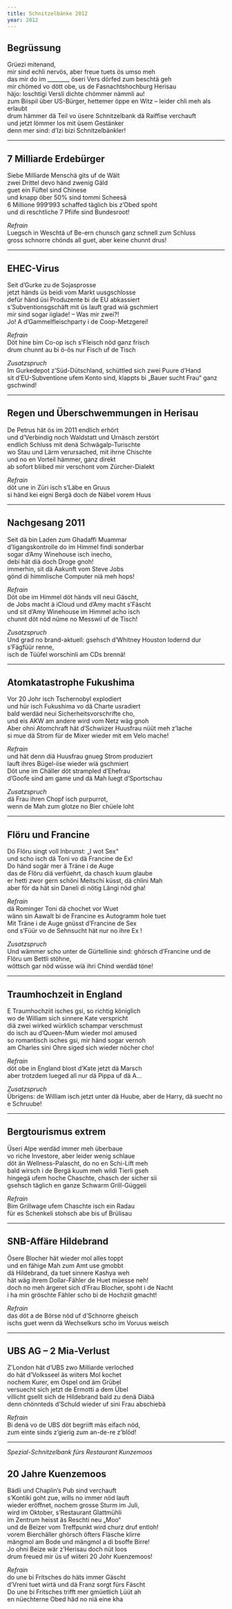 ```yaml
---
title: Schnitzelbänke 2012
year: 2012
---
```

## Begrüssung
Grüezi mitenand,  
mir sind echli nervös, aber freue tuets ös umso meh  
das mir do im ________ öseri Vers dörfed zum beschtä geh  
mir chömed vo dött obe, us de Fasnachtshochburg Herisau  
häjo: loschtigi Versli dichte chömmer nämmli au!  
zum Biispil über US-Bürger, hettemer öppe en Witz – leider chli meh als erlaubt  
drum hämmer dä Teil vo üsere Schnitzelbank dä Raiffise verchauft  
und jetzt lömmer los mit üsem Gestänker  
denn mer sind: d’Izi bizi Schnitzelbänkler!

* * *

## 7 Milliarde Erdebürger
Siebe Milliarde Menschä gits uf de Wält  
zwei Drittel devo händ zwenig Gäld  
guet ein Füftel sind Chinese  
und knapp öber 50% sind tommi Scheesä  
6 Millione 999‘993 schaffed täglich bis z’Obed spoht  
und di reschtliche 7 Pfiife sind Bundesroot!

_Refrain_  
Luegsch in Weschtä uf Be-ern chunsch ganz schnell zum Schluss  
gross schnorre chönds all guet, aber keine chunnt drus!

* * *

## EHEC-Virus
Seit d’Gurke zu de Sojasprosse  
jetzt händs üs beidi vom Markt uusgschlosse  
defür händ üsi Produzente bi de EU abkassiert  
s’Subventionsgschäft mit üs lauft grad wiä gschmiert  
mir sind sogar iiglade! – Was mir zwei?!  
Jo! A d’Gammelfleischparty i de Coop-Metzgerei!

_Refrain_  
Döt hine bim Co-op isch s’Fleisch nöd ganz frisch  
drum chunnt au bi ö-ös nur Fisch uf de Tisch

_Zusatzspruch_  
Im Gurkedepot z’Süd-Dütschland, schüttled sich zwei Puure d’Hand  
sit d’EU-Subventione ufem Konto sind, klappts bi „Bauer sucht Frau“ ganz gschwind!

* * *

## Regen und Überschwemmungen in Herisau
De Petrus hät ös im 2011 endlich erhört  
und d’Verbindig noch Waldstatt und Urnäsch zerstört  
endlich Schluss mit denä Schwägalp-Turischte  
wo Stau und Lärm verursached, mit ihrne Chischte  
und no en Vorteil hämmer, ganz direkt  
ab sofort bliibed mir verschont vom Zürcher-Dialekt

_Refrain_  
döt une in Züri isch s’Läbe en Gruus  
si händ kei eigni Bergä doch de Näbel vorem Huus

***

## Nachgesang 2011
Seit dä bin Laden zum Ghadaffi Muammar  
d’Iigangskontrolle do im Himmel findi sonderbar  
sogar d’Amy Winehouse isch inecho,  
debi hät diä doch Droge gnoh!  
immerhin, sit dä Aakunft vom Steve Jobs  
gönd di himmlische Computer niä meh hops!  

_Refrain_  
Döt obe im Himmel döt händs vill neui Gäscht,  
de Jobs macht ä iCloud und d’Amy macht s’Fäscht  
und sit d’Amy Winehouse im Himmel acho isch  
chunnt döt nöd nüme no Messwii uf de Tisch!

_Zusatzspruch_  
Und grad no brand-aktuell: gsehsch d’Whitney Houston lodernd dur s’Fägfüür renne,  
isch de Tüüfel worschinli am CDs brennä!

***

## Atomkatastrophe Fukushima
Vor 20 Johr isch Tschernobyl explodiert  
und hür isch Fukushima vo dä Charte usradiert  
bald werdäd neui Sicherheitsvorschrifte cho,  
und eis AKW am andere wird vom Netz wäg gnoh  
Aber ohni Atomchraft hät d’Schwiizer Huusfrau nüüt meh z’lache  
si mue dä Strom für de Mixer wieder mit em Velo mache!

_Refrain_  
und hät denn diä Huusfrau gnueg Strom produziert  
lauft ihres Bügel-iise wieder wiä gschmiert  
Döt une im Chäller döt strampled d’Ehefrau  
d’Goofe sind am game und dä Mah luegt d’Sportschau

_Zusatzspruch_  
dä Frau ihren Chopf isch purpurrot,  
wenn de Mah zum glotze no Bier chüele loht

***

## Flöru und Francine
Dö Flöru singt voll Inbrunst: „I wot Sex“  
und scho isch dä Toni vo dä Francine de Ex!  
Do händ sogär mer ä Träne i de Auge  
das de Flöru diä verfüehrt, da chasch kuum glaube  
er hetti zwor gern schöni Meitschi küsst, dä chlini Mah  
aber för da hät sin Daneli di nötig Längi nöd gha!

_Refrain_  
dä Rominger Toni dä chochet vor Wuet  
wänn sin Aawalt bi de Francine es Autogramm hole tuet  
Mit Träne i de Auge gnüsst d’Francine de Sex  
ond s’Füür vo de Sehnsucht hät nur no ihre Ex !

_Zusatzspruch_  
Und wämmer scho unter de Gürtellinie sind:  ghörsch d’Francine und de Flöru um Bettli stöhne,  
wöttsch gar nöd wüsse wiä ihri Chind werdäd töne!

***

## Traumhochzeit in England
E Traumhochziit isches gsi, so richtig königlich  
wo de William sich sinnere Kate verspricht  
diä zwei wirked würklich schampar verschmust  
do isch au d’Queen-Mum wieder mol amused  
so romantisch isches gsi, mir händ sogar vernoh  
am Charles sini Ohre siged sich wieder nöcher cho!

_Refrain_  
döt obe in England blost d’Kate jetzt dä Marsch  
aber trotzdem lueged all nur dä Pippa uf dä A…

_Zusatzspruch_  
Übrigens: de William isch jetzt unter dä Huube, aber de Harry, dä suecht no e Schruube!

***

## Bergtourismus extrem
Üseri Alpe werdäd immer meh überbaue  
vo riche Investore, aber leider wenig schlaue  
döt än Wellness-Palascht, do no en Schi-Lift meh  
bald wirsch i de Bergä kuum meh wildi Tierli gseh  
hingegä ufem hoche Chaschte, chasch der sicher sii  
gsehsch täglich en ganze Schwarm Grill-Güggeli

_Refrain_  
Bim Grillwage ufem Chaschte isch ein Radau  
für es Schenkeli stohsch abe bis uf Brülisau

***

## SNB-Affäre Hildebrand
Ösere Blocher hät wieder mol alles toppt  
und en fähige Mah zum Amt use gmobbt  
dä Hildebrand, da tuet sinnere Kashya weh  
hät wäg ihrem Dollar-Fähler de Huet müesse neh!  
doch no meh ärgeret sich d’Frau Blocher, spoht i de Nacht  
i ha min gröschte Fähler scho bi de Hochziit gmacht!

_Refrain_  
das döt a de Börse nöd uf d’Schnorre gheisch  
ischs guet wenn dä Wechselkurs scho im Voruus weisch

***

## UBS AG – 2 Mia-Verlust
Z’London hät d’UBS zwo Milliarde verloched  
do hät d’Volksseel äs wiiters Mol kochet  
nochem Kurer, em Ospel ond äm Grübel  
versuecht sich jetzt de Ermotti a dem Übel  
villicht gsellt sich de Hildebrand bald zu denä Diäbä  
denn chönnteds d’Schuld wieder uf sini Frau abschiebä

_Refrain_  
Bi denä vo de UBS döt begriift mäs eifach nöd,  
zum einte sinds z’gierig zum an-de-re z’blöd!

***

_Spezial-Schnitzelbank fürs Restaurant Kunzemoos_

## 20 Jahre Kuenzemoos
Bädli und Chaplin’s Pub sind verchauft  
s’Kontiki goht zue, wills no immer nöd lauft  
wieder eröffnet, nochem grosse Sturm im Juli,  
wird im Oktober, s’Restaurant Glattmühli  
im Zentrum heisst äs Reschti neu „Moo“  
und de Beizer vom Treffpunkt wird churz druf entloh!  
vorem Bierchäller ghörsch öfters Fläsche klirre  
mängmol am Bode und mängmol a di bsoffe Birre!  
Jo ohni Beize wär z’Herisau doch nüt loos  
drum freued mir üs uf wiiteri 20 Johr Kuenzemoos!

_Refrain_  
do une bi Fritsches do häts immer Gäscht  
d’Vreni tuet wirtä und dä Franz sorgt fürs Fäscht  
Do une bi Fritsches trifft mer gmüetlich Lüüt ah  
en nüechterne Obed häd no niä eine kha
